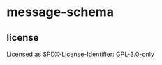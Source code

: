 # message-schema

## license

Licensed as [SPDX-License-Identifier: GPL-3.0-only](https://spdx.org/licenses/GPL-3.0-only.html)